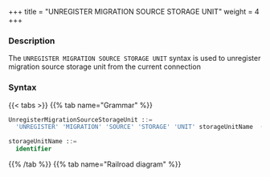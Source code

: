 +++
title = "UNREGISTER MIGRATION SOURCE STORAGE UNIT"
weight = 4
+++

### Description

The `UNREGISTER MIGRATION SOURCE STORAGE UNIT` syntax is used to unregister migration source storage unit from the current connection

### Syntax

{{< tabs >}}
{{% tab name="Grammar" %}}
```sql
UnregisterMigrationSourceStorageUnit ::=
  'UNREGISTER' 'MIGRATION' 'SOURCE' 'STORAGE' 'UNIT' storageUnitName  (',' storageUnitName)* 

storageUnitName ::=
  identifier
```
{{% /tab %}}
{{% tab name="Railroad diagram" %}}
<iframe frameborder="0" name="diagram" id="diagram" width="100%" height="100%"></iframe>
{{% /tab %}}
{{< /tabs >}}

### Supplement

- `UNREGISTER MIGRATION SOURCE STORAGE UNIT` will only unregister storage unit in Proxy, the real data source corresponding to the storage unit will not be
  dropped;

### Example

- Drop a migration source storage unit

```sql
UNREGISTER MIGRATION SOURCE STORAGE UNIT ds_0;
```

- Drop multiple migration source storage units

```sql
UNREGISTER MIGRATION SOURCE STORAGE UNIT ds_1, ds_2;
```

### Reserved word

`UNREGISTER`、`MIGRATION`、`SOURCE`、`STORAGE`、`UNIT`

### Related links

- [Reserved word](/en/user-manual/shardingsphere-proxy/distsql/syntax/reserved-word/)
